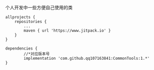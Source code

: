 个人开发中一些方便自己使用的类

	allprojects {
		repositories {
			...
			maven { url 'https://www.jitpack.io' }
		}
	}
  
  	dependencies {
  	        //*对应版本号
	        implementation 'com.github.qq107163841:CommonTools:1.*'
	}
